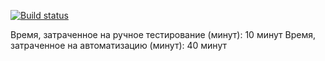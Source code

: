 [![Build status](https://ci.appveyor.com/api/projects/status/c9yjuw0ao2g7ctmd?svg=true)](https://ci.appveyor.com/project/kseniia/apipatterns)

Время, затраченное на ручное тестирование (минут): 10 минут
Время, затраченное на автоматизацию (минут): 40 минут
